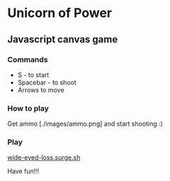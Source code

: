 # Unicorn of Power

## Javascript canvas game

### Commands

- S - to start
- Spacebar - to shoot
- Arrows to move

### How to play

Get ammo [./images/ammo.png] and start shooting :)

### Play

[wide-eyed-loss.surge.sh](http://wide-eyed-loss.surge.sh)

Have fun!!!
